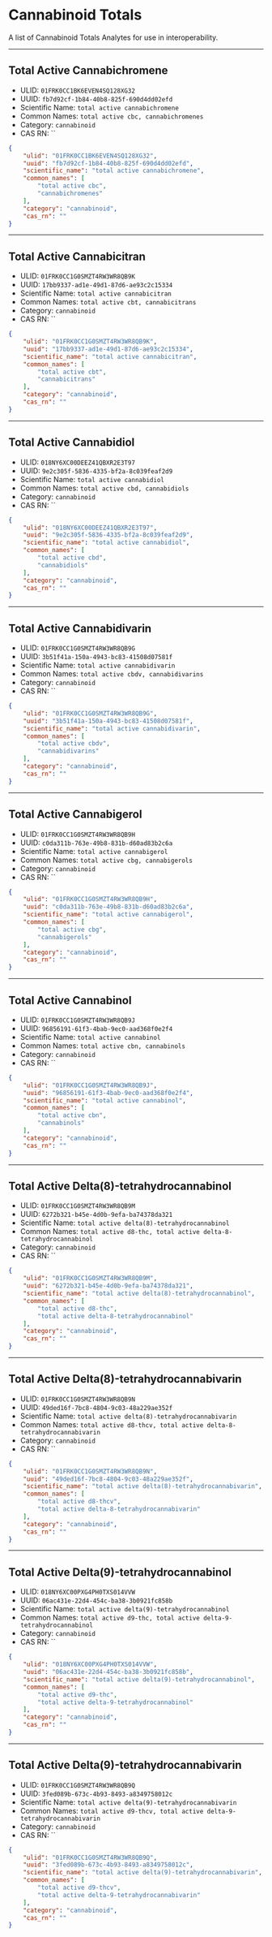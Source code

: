# Cannabinoid Totals
A list of Cannabinoid Totals Analytes for use in interoperability.

----------------------------------------

## Total Active Cannabichromene

* ULID: `01FRK0CC1BK6EVEN4SQ128XG32`
* UUID: `fb7d92cf-1b84-40b8-825f-690d4dd02efd`
* Scientific Name: `total active cannabichromene`
* Common Names: `total active cbc, cannabichromenes`
* Category: `cannabinoid`
* CAS RN: ``

```json
{
    "ulid": "01FRK0CC1BK6EVEN4SQ128XG32",
    "uuid": "fb7d92cf-1b84-40b8-825f-690d4dd02efd",
    "scientific_name": "total active cannabichromene",
    "common_names": [
        "total active cbc",
        "cannabichromenes"
    ],
    "category": "cannabinoid",
    "cas_rn": ""
}
```

----------------------------------------

## Total Active Cannabicitran

* ULID: `01FRK0CC1G0SMZT4RW3WR8QB9K`
* UUID: `17bb9337-ad1e-49d1-87d6-ae93c2c15334`
* Scientific Name: `total active cannabicitran`
* Common Names: `total active cbt, cannabicitrans`
* Category: `cannabinoid`
* CAS RN: ``

```json
{
    "ulid": "01FRK0CC1G0SMZT4RW3WR8QB9K",
    "uuid": "17bb9337-ad1e-49d1-87d6-ae93c2c15334",
    "scientific_name": "total active cannabicitran",
    "common_names": [
        "total active cbt",
        "cannabicitrans"
    ],
    "category": "cannabinoid",
    "cas_rn": ""
}
```

----------------------------------------

## Total Active Cannabidiol

* ULID: `018NY6XC00DEEZ41QBXR2E3T97`
* UUID: `9e2c305f-5836-4335-bf2a-8c039feaf2d9`
* Scientific Name: `total active cannabidiol`
* Common Names: `total active cbd, cannabidiols`
* Category: `cannabinoid`
* CAS RN: ``

```json
{
    "ulid": "018NY6XC00DEEZ41QBXR2E3T97",
    "uuid": "9e2c305f-5836-4335-bf2a-8c039feaf2d9",
    "scientific_name": "total active cannabidiol",
    "common_names": [
        "total active cbd",
        "cannabidiols"
    ],
    "category": "cannabinoid",
    "cas_rn": ""
}
```

----------------------------------------

## Total Active Cannabidivarin

* ULID: `01FRK0CC1G0SMZT4RW3WR8QB9G`
* UUID: `3b51f41a-150a-4943-bc83-41508d07581f`
* Scientific Name: `total active cannabidivarin`
* Common Names: `total active cbdv, cannabidivarins`
* Category: `cannabinoid`
* CAS RN: ``

```json
{
    "ulid": "01FRK0CC1G0SMZT4RW3WR8QB9G",
    "uuid": "3b51f41a-150a-4943-bc83-41508d07581f",
    "scientific_name": "total active cannabidivarin",
    "common_names": [
        "total active cbdv",
        "cannabidivarins"
    ],
    "category": "cannabinoid",
    "cas_rn": ""
}
```

----------------------------------------

## Total Active Cannabigerol

* ULID: `01FRK0CC1G0SMZT4RW3WR8QB9H`
* UUID: `c0da311b-763e-49b8-831b-d60ad83b2c6a`
* Scientific Name: `total active cannabigerol`
* Common Names: `total active cbg, cannabigerols`
* Category: `cannabinoid`
* CAS RN: ``

```json
{
    "ulid": "01FRK0CC1G0SMZT4RW3WR8QB9H",
    "uuid": "c0da311b-763e-49b8-831b-d60ad83b2c6a",
    "scientific_name": "total active cannabigerol",
    "common_names": [
        "total active cbg",
        "cannabigerols"
    ],
    "category": "cannabinoid",
    "cas_rn": ""
}
```

----------------------------------------

## Total Active Cannabinol

* ULID: `01FRK0CC1G0SMZT4RW3WR8QB9J`
* UUID: `96856191-61f3-4bab-9ec0-aad368f0e2f4`
* Scientific Name: `total active cannabinol`
* Common Names: `total active cbn, cannabinols`
* Category: `cannabinoid`
* CAS RN: ``

```json
{
    "ulid": "01FRK0CC1G0SMZT4RW3WR8QB9J",
    "uuid": "96856191-61f3-4bab-9ec0-aad368f0e2f4",
    "scientific_name": "total active cannabinol",
    "common_names": [
        "total active cbn",
        "cannabinols"
    ],
    "category": "cannabinoid",
    "cas_rn": ""
}
```

----------------------------------------

## Total Active Delta(8)-tetrahydrocannabinol

* ULID: `01FRK0CC1G0SMZT4RW3WR8QB9M`
* UUID: `6272b321-b45e-4d0b-9efa-ba74378da321`
* Scientific Name: `total active delta(8)-tetrahydrocannabinol`
* Common Names: `total active d8-thc, total active delta-8-tetrahydrocannabinol`
* Category: `cannabinoid`
* CAS RN: ``

```json
{
    "ulid": "01FRK0CC1G0SMZT4RW3WR8QB9M",
    "uuid": "6272b321-b45e-4d0b-9efa-ba74378da321",
    "scientific_name": "total active delta(8)-tetrahydrocannabinol",
    "common_names": [
        "total active d8-thc",
        "total active delta-8-tetrahydrocannabinol"
    ],
    "category": "cannabinoid",
    "cas_rn": ""
}
```

----------------------------------------

## Total Active Delta(8)-tetrahydrocannabivarin

* ULID: `01FRK0CC1G0SMZT4RW3WR8QB9N`
* UUID: `49ded16f-7bc8-4804-9c03-48a229ae352f`
* Scientific Name: `total active delta(8)-tetrahydrocannabivarin`
* Common Names: `total active d8-thcv, total active delta-8-tetrahydrocannabivarin`
* Category: `cannabinoid`
* CAS RN: ``

```json
{
    "ulid": "01FRK0CC1G0SMZT4RW3WR8QB9N",
    "uuid": "49ded16f-7bc8-4804-9c03-48a229ae352f",
    "scientific_name": "total active delta(8)-tetrahydrocannabivarin",
    "common_names": [
        "total active d8-thcv",
        "total active delta-8-tetrahydrocannabivarin"
    ],
    "category": "cannabinoid",
    "cas_rn": ""
}
```

----------------------------------------

## Total Active Delta(9)-tetrahydrocannabinol

* ULID: `018NY6XC00PXG4PH0TXS014VVW`
* UUID: `06ac431e-22d4-454c-ba38-3b0921fc858b`
* Scientific Name: `total active delta(9)-tetrahydrocannabinol`
* Common Names: `total active d9-thc, total active delta-9-tetrahydrocannabinol`
* Category: `cannabinoid`
* CAS RN: ``

```json
{
    "ulid": "018NY6XC00PXG4PH0TXS014VVW",
    "uuid": "06ac431e-22d4-454c-ba38-3b0921fc858b",
    "scientific_name": "total active delta(9)-tetrahydrocannabinol",
    "common_names": [
        "total active d9-thc",
        "total active delta-9-tetrahydrocannabinol"
    ],
    "category": "cannabinoid",
    "cas_rn": ""
}
```

----------------------------------------

## Total Active Delta(9)-tetrahydrocannabivarin

* ULID: `01FRK0CC1G0SMZT4RW3WR8QB9Q`
* UUID: `3fed089b-673c-4b93-8493-a8349758012c`
* Scientific Name: `total active delta(9)-tetrahydrocannabivarin`
* Common Names: `total active d9-thcv, total active delta-9-tetrahydrocannabivarin`
* Category: `cannabinoid`
* CAS RN: ``

```json
{
    "ulid": "01FRK0CC1G0SMZT4RW3WR8QB9Q",
    "uuid": "3fed089b-673c-4b93-8493-a8349758012c",
    "scientific_name": "total active delta(9)-tetrahydrocannabivarin",
    "common_names": [
        "total active d9-thcv",
        "total active delta-9-tetrahydrocannabivarin"
    ],
    "category": "cannabinoid",
    "cas_rn": ""
}
```

